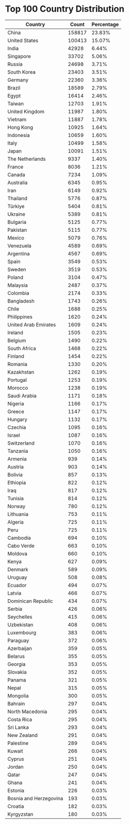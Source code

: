 # Top 100 Country Distribution
| Country | Count | Percentage |
|----|----|----|
| China | 158817 | 23.83% |
| United States | 100413 | 15.07% |
| India | 42928 | 6.44% |
| Singapore | 33702 | 5.06% |
| Russia | 24698 | 3.71% |
| South Korea | 23403 | 3.51% |
| Germany | 22360 | 3.36% |
| Brazil | 18589 | 2.79% |
| Egypt | 16414 | 2.46% |
| Taiwan | 12703 | 1.91% |
| United Kingdom | 11987 | 1.80% |
| Vietnam | 11887 | 1.78% |
| Hong Kong | 10925 | 1.64% |
| Indonesia | 10659 | 1.60% |
| Italy | 10499 | 1.58% |
| Japan | 10091 | 1.51% |
| The Netherlands | 9337 | 1.40% |
| France | 8036 | 1.21% |
| Canada | 7234 | 1.09% |
| Australia | 6345 | 0.95% |
| Iran | 6149 | 0.92% |
| Thailand | 5776 | 0.87% |
| Türkiye | 5404 | 0.81% |
| Ukraine | 5389 | 0.81% |
| Bulgaria | 5125 | 0.77% |
| Pakistan | 5115 | 0.77% |
| Mexico | 5079 | 0.76% |
| Venezuela | 4589 | 0.69% |
| Argentina | 4567 | 0.69% |
| Spain | 3549 | 0.53% |
| Sweden | 3519 | 0.53% |
| Poland | 3104 | 0.47% |
| Malaysia | 2487 | 0.37% |
| Colombia | 2174 | 0.33% |
| Bangladesh | 1743 | 0.26% |
| Chile | 1688 | 0.25% |
| Philippines | 1620 | 0.24% |
| United Arab Emirates | 1609 | 0.24% |
| Ireland | 1505 | 0.23% |
| Belgium | 1490 | 0.22% |
| South Africa | 1468 | 0.22% |
| Finland | 1454 | 0.22% |
| Romania | 1330 | 0.20% |
| Kazakhstan | 1262 | 0.19% |
| Portugal | 1253 | 0.19% |
| Morocco | 1238 | 0.19% |
| Saudi Arabia | 1171 | 0.18% |
| Nigeria | 1166 | 0.17% |
| Greece | 1147 | 0.17% |
| Hungary | 1132 | 0.17% |
| Czechia | 1095 | 0.16% |
| Israel | 1087 | 0.16% |
| Switzerland | 1070 | 0.16% |
| Tanzania | 1050 | 0.16% |
| Armenia | 939 | 0.14% |
| Austria | 903 | 0.14% |
| Bolivia | 857 | 0.13% |
| Ethiopia | 822 | 0.12% |
| Iraq | 817 | 0.12% |
| Tunisia | 814 | 0.12% |
| Norway | 780 | 0.12% |
| Lithuania | 753 | 0.11% |
| Algeria | 725 | 0.11% |
| Peru | 725 | 0.11% |
| Cambodia | 694 | 0.10% |
| Cabo Verde | 663 | 0.10% |
| Moldova | 660 | 0.10% |
| Kenya | 627 | 0.09% |
| Denmark | 589 | 0.09% |
| Uruguay | 508 | 0.08% |
| Ecuador | 494 | 0.07% |
| Latvia | 466 | 0.07% |
| Dominican Republic | 434 | 0.07% |
| Serbia | 426 | 0.06% |
| Seychelles | 415 | 0.06% |
| Uzbekistan | 408 | 0.06% |
| Luxembourg | 383 | 0.06% |
| Paraguay | 372 | 0.06% |
| Azerbaijan | 359 | 0.05% |
| Belarus | 355 | 0.05% |
| Georgia | 353 | 0.05% |
| Slovakia | 352 | 0.05% |
| Panama | 321 | 0.05% |
| Nepal | 315 | 0.05% |
| Mongolia | 300 | 0.05% |
| Bahrain | 297 | 0.04% |
| North Macedonia | 295 | 0.04% |
| Costa Rica | 295 | 0.04% |
| Sri Lanka | 293 | 0.04% |
| New Zealand | 291 | 0.04% |
| Palestine | 289 | 0.04% |
| Kuwait | 266 | 0.04% |
| Cyprus | 251 | 0.04% |
| Jordan | 250 | 0.04% |
| Qatar | 247 | 0.04% |
| Ghana | 241 | 0.04% |
| Estonia | 226 | 0.03% |
| Bosnia and Herzegovina | 193 | 0.03% |
| Croatia | 182 | 0.03% |
| Kyrgyzstan | 180 | 0.03% |
